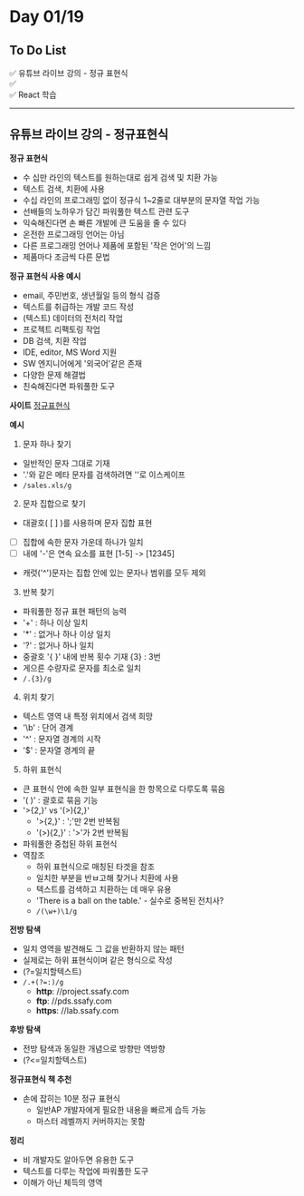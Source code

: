 # Day 01/19

## To Do List
:white_check_mark: 유튜브 라이브 강의 - 정규 표현식 <br/>
:white_check_mark:  <br/>
:white_check_mark: React 학습 <br/>

-------
## 유튜브 라이브 강의 - 정규표현식
**정규 표현식**
- 수 십만 라인의 텍스트를 원하는대로 쉽게 검색 및 치환 가능
- 텍스트 검색, 치환에 사용
- 수십 라인의 프로그래밍 없이 정규식 1~2줄로 대부분의 문자열 작업 가능
- 선배들의 노하우가 담긴 파워풀한 텍스트 관련 도구
- 익숙해진다면 손 빠른 개발에 큰 도움을 줄 수 있다
- 온전한 프로그래밍 언어는 아님
- 다른 프로그래밍 언어나 제품에 포함된 '작은 언어'의 느낌
- 제품마다 조금씩 다른 문법

**정규 표현식 사용 예시**
- email, 주민번호, 생년월일 등의 형식 검증
- 텍스트를 취급하는 개발 코드 작성
- (텍스트) 데이터의 전처리 작업
- 프로젝트 리팩토링 작업
- DB 검색, 치환 작업
- IDE, editor, MS Word 지원
- SW 엔지니어에게 '외국어'같은 존재
- 다양한 문제 해결법
- 친숙해진다면 파워풀한 도구

**사이트**
[정규표현식](https://regexr.com)

**예시**
1. 문자 하나 찾기
- 일반적인 문자 그대로 기재
- '.'와 같은 메타 문자를 검색하려면 '\'로 이스케이프
- `/sales.xls/g`
2. 문자 집합으로 찾기
- 대괄호( [ ] )를 사용하며 문자 집합 표현
- [ ] 집합에 속한 문자 가운데 하나가 일치
- [ ] 내에 '-'은 연속 요소를 표현 [1-5] -> [12345]
- 캐럿('^')문자는 집합 안에 있는 문자나 범위를 모두 제외
3. 반복 찾기
- 파워풀한 정규 표현 패턴의 능력
- '+' : 하나 이상 일치
- '*' : 없거나 하나 이상 일치
- '?' : 없거나 하나 일치
- 중괄호 '{ }' 내에 반복 횟수 기재 {3} : 3번
- 게으른 수량자로 문자를 최소로 일치
- `/.{3}/g`
4. 위치 찾기
- 텍스트 영역 내 특정 위치에서 검색 희망
- '\b' : 단어 경계
- '^' : 문자열 경계의 시작
- '$' : 문자열 경계의 끝
5. 하위 표현식
- 큰 표현식 안에 속한 일부 표현식을 한 항목으로 다루도록 묶음
- '( )' : 괄호로 묶음 기능
- '&gt;{2,}' vs '(&gt;){2,}'
    - '&gt;{2,}' : ';'만 2번 반복됨
    - '(&gt;){2,}' : '&gt;'가 2번 반복됨
- 파워풀한 중첩된 하위 표현식
- 역참조
    - 하위 표현식으로 매칭된 타겟을 참조
    - 일치한 부분을 반ㅂ고해 찾거나 치환에 사용
    - 텍스트를 검색하고 치환하는 데 매우 유용
    - 'There is a ball on the table.' - 실수로 중복된 전치사?
    - `/(\w+)\1/g`

**전방 탐색**
- 일치 영역을 발견해도 그 값을 반환하지 않는 패턴
- 실제로는 하위 표현식이며 같은 형식으로 작성
- (?=일치할텍스트)
- `/.+(?=:)/g`
    - <strong>http</strong>: //project.ssafy.com
    - <strong>ftp</strong>: //pds.ssafy.com
    - <strong>https</strong>: //lab.ssafy.com

**후방 탐색**
- 전방 탐색과 동일한 개념으로 방향만 역방향
- (?<=일치할텍스트)

**정규표현식 책 추천**
- 손에 잡히는 10분 정규 표현식
    - 일반AP 개발자에게 필요한 내용을 빠르게 습득 가능
    - 마스터 레벨까지 커버하지는 못함

**정리**
- 비 개발자도 알아두면 유용한 도구
- 텍스트를 다루는 작업에 파워풀한 도구
- 이해가 아닌 체득의 영역







